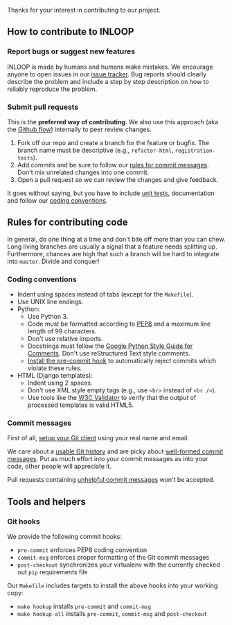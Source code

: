 Thanks for your interest in contributing to our project.

## How to contribute to INLOOP

### Report bugs or suggest new features

INLOOP is made by humans and humans make mistakes. We encourage anyone to open issues in
our [issue tracker][inloop-issues]. Bug reports should clearly describe the problem and
include a step by step description on how to reliably reproduce the problem.


### Submit pull requests

This is the **preferred way of contributing**. We also use this approach (aka the
[Github flow][gh-flow]) internally to peer review changes.

1. Fork off our repo and create a branch for the feature or bugfix. The branch name
   must be descriptive (e.g., `refactor-html`, `registration-tests`).
2. Add commits and be sure to follow our [rules for commit messages](#commit-messages).
   Don't mix unrelated changes into one commit.
3. Open a pull request so we can review the changes and give feedback.

It goes without saying, but you have to include [unit tests][django-testing], documentation
and follow our [coding conventions](#coding-conventions).


## Rules for contributing code

In general, do one thing at a time and don't bite off more than you can chew. Long living
branches are usually a signal that a feature needs splitting up. Furthermore, chances are
high that such a branch will be hard to integrate into `master`. Divide and conquer!


### Coding conventions

* Indent using spaces instead of tabs (except for the `Makefile`).
* Use UNIX line endings.
* Python:
  * Use Python 3.
  * Code must be formatted according to [PEP8][pep8] and a maximum line length of 99 characters.
  * Don't use relative imports.
  * Docstrings must follow the [Google Python Style Guide for Comments][google-style]. Don't
    use reStructured Text style comments.
  * [Install the pre-commit hook](#git-hooks) to automatically reject commits which violate
    these rules.
* HTML (Django templates):
  * Indent using 2 spaces.
  * Don't use XML style empty tags (e.g., use `<br>` instead of `<br />`).
  * Use tools like the [W3C Validator][w3c-validator] to verify that the output of processed
    templates is valid HTML5.


### Commit messages

First of all, [setup your Git client][git-setup] using your real name and email.

We care about a [usable Git history][good-commits1] and are picky about [well-formed commit
messages][good-commits2]. Put as much effort into your commit messages as into your code,
other people will appreciate it.

Pull requests containing [unhelpful commit messages][ugly-commits] won't be accepted.


## Tools and helpers

### Git hooks

We provide the following commit hooks:

* `pre-commit` enforces PEP8 coding convention
* `commit-msg` enforces proper formatting of the Git commit messages
* `post-checkout` synchronizes your virtualenv with the currently checked
  out `pip` requirements file

Our `Makefile` includes targets to install the above hooks into your working copy:

* `make hookup` installs `pre-commit` and `commit-msg`
* `make hookup-all` installs `pre-commit`, `commit-msg` and `post-checkout`


[django-testing]: https://docs.djangoproject.com/en/stable/topics/testing/
[inloop-issues]: https://github.com/st-tu-dresden/inloop/issues
[pep8]: https://www.python.org/dev/peps/pep-0008/
[google-style]: https://google.github.io/styleguide/pyguide.html?showone=Comments#Comments
[gh-flow]: https://guides.github.com/introduction/flow/
[ugly-commits]: http://stopwritingramblingcommitmessages.com/
[good-commits1]: http://chris.beams.io/posts/git-commit/
[good-commits2]: http://tbaggery.com/2008/04/19/a-note-about-git-commit-messages.html
[git-setup]: https://git-scm.com/book/en/v2/Getting-Started-First-Time-Git-Setup#Your-Identity
[w3c-validator]: https://validator.w3.org/
